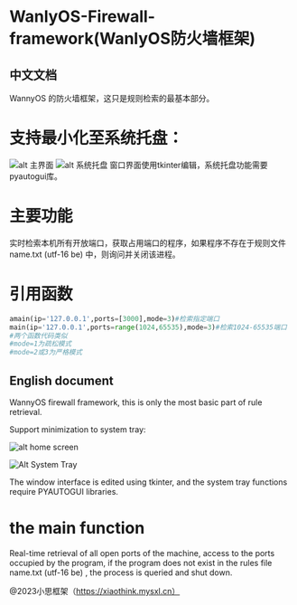 WanlyOS-Firewall-framework(WanlyOS防火墙框架)
==========================
中文文档
-----------------
WannyOS 的防火墙框架，这只是规则检索的最基本部分。
# 支持最小化至系统托盘：
![alt 主界面](https://4147093qp2.imdo.co/bbb.png)
![alt 系统托盘](https://4147093qp2.imdo.co/aaa.png)
窗口界面使用tkinter编辑，系统托盘功能需要pyautogui库。


# 主要功能
实时检索本机所有开放端口，获取占用端口的程序，如果程序不存在于规则文件name.txt (utf-16 be) 中，则询问并关闭该进程。

# 引用函数
```python
amain(ip='127.0.0.1',ports=[3000],mode=3)#检索指定端口
main(ip='127.0.0.1',ports=range(1024,65535),mode=3)#检索1024-65535端口
#两个函数代码类似
#mode=1为疏松模式
#mode=2或3为严格模式
```

English document
----------------
WannyOS firewall framework, this is only the most basic part of rule retrieval.

Support minimization to system tray:

![ alt home screen ](https://4147093qp2.imdo.co/bbb.png )

![ Alt System Tray ](https://4147093qp2.imdo.co/aaa.png )

The window interface is edited using tkinter, and the system tray functions require PYAUTOGUI libraries.

# the main function

Real-time retrieval of all open ports of the machine, access to the ports occupied by the program, if the program does not exist in the rules file name.txt (utf-16 be) , the process is queried and shut down.



@2023小思框架（https://xiaothink.mysxl.cn）
